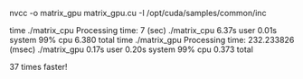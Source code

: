 nvcc -o matrix_gpu matrix_gpu.cu -I /opt/cuda/samples/common/inc

time ./matrix_cpu 
Processing time: 7 (sec)
./matrix_cpu  6.37s user 0.01s system 99% cpu 6.380 total
time ./matrix_gpu 
Processing time: 232.233826 (msec)
./matrix_gpu  0.17s user 0.20s system 99% cpu 0.373 total

37 times faster!
